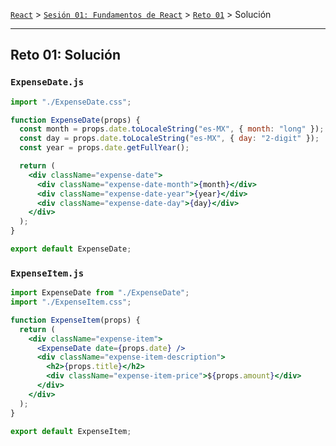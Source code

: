 [`React`](../../../README.md) > [`Sesión 01: Fundamentos de React`](../../Readme.md) > [`Reto 01`](../Readme.md) > Solución

---

## Reto 01: Solución

### `ExpenseDate.js`

```jsx
import "./ExpenseDate.css";

function ExpenseDate(props) {
  const month = props.date.toLocaleString("es-MX", { month: "long" });
  const day = props.date.toLocaleString("es-MX", { day: "2-digit" });
  const year = props.date.getFullYear();

  return (
    <div className="expense-date">
      <div className="expense-date-month">{month}</div>
      <div className="expense-date-year">{year}</div>
      <div className="expense-date-day">{day}</div>
    </div>
  );
}

export default ExpenseDate;
```

### `ExpenseItem.js`

```jsx
import ExpenseDate from "./ExpenseDate";
import "./ExpenseItem.css";

function ExpenseItem(props) {
  return (
    <div className="expense-item">
      <ExpenseDate date={props.date} />
      <div className="expense-item-description">
        <h2>{props.title}</h2>
        <div className="expense-item-price">${props.amount}</div>
      </div>
    </div>
  );
}

export default ExpenseItem;
```
